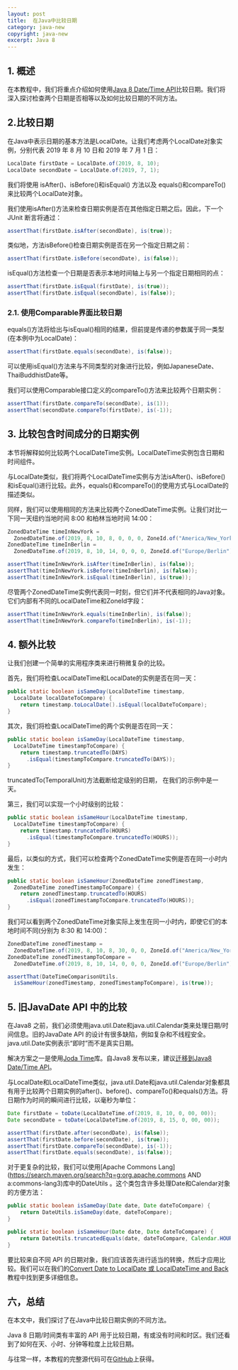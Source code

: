 ```yaml
---
layout: post
title:  在Java中比较日期
category: java-new
copyright: java-new
excerpt: Java 8
---
```


## 1. 概述

在本教程中，我们将重点介绍如何使用[Java 8 Date/Time API](https://www.baeldung.com/java-8-date-time-intro)比较日期。我们将深入探讨检查两个日期是否相等以及如何比较日期的不同方法。

## 2.比较日期

在Java中表示日期的基本方法是LocalDate。让我们考虑两个LocalDate对象实例，分别代表 2019 年 8 月 10 日和 2019 年 7 月 1 日：

```java
LocalDate firstDate = LocalDate.of(2019, 8, 10);
LocalDate secondDate = LocalDate.of(2019, 7, 1);
```

我们将使用 isAfter()、isBefore()和isEqual() 方法以及 equals()和compareTo()来比较两个LocalDate对象。

我们使用isAfter()方法来检查日期实例是否在其他指定日期之后。因此，下一个 JUnit 断言将通过：

```java
assertThat(firstDate.isAfter(secondDate), is(true));
```

类似地，方法isBefore()检查日期实例是否在另一个指定日期之前：

```java
assertThat(firstDate.isBefore(secondDate), is(false));
```

isEqual()方法检查一个日期是否表示本地时间轴上与另一个指定日期相同的点：

```java
assertThat(firstDate.isEqual(firstDate), is(true));
assertThat(firstDate.isEqual(secondDate), is(false));
```

### 2.1. 使用Comparable界面比较日期

equals()方法将给出与isEqual()相同的结果，但前提是传递的参数属于同一类型(在本例中为LocalDate)：

```java
assertThat(firstDate.equals(secondDate), is(false));
```

可以使用isEqual()方法来与不同类型的对象进行比较，例如JapaneseDate、ThaiBuddhistDate等。

我们可以使用Comparable接口定义的compareTo()方法来比较两个日期实例：

```java
assertThat(firstDate.compareTo(secondDate), is(1));
assertThat(secondDate.compareTo(firstDate), is(-1));
```

## 3. 比较包含时间成分的日期实例

本节将解释如何比较两个LocalDateTime实例。LocalDateTime实例包含日期和时间组件。

与LocalDate类似，我们将两个LocalDateTime实例与方法isAfter()、isBefore()和isEqual()进行比较。此外，equals()和compareTo()的使用方式与LocalDate的描述类似。

同样，我们可以使用相同的方法来比较两个ZonedDateTime实例。让我们对比一下同一天纽约当地时间 8:00 和柏林当地时间 14:00：

```java
ZonedDateTime timeInNewYork = 
  ZonedDateTime.of(2019, 8, 10, 8, 0, 0, 0, ZoneId.of("America/New_York"));
ZonedDateTime timeInBerlin = 
  ZonedDateTime.of(2019, 8, 10, 14, 0, 0, 0, ZoneId.of("Europe/Berlin"));

assertThat(timeInNewYork.isAfter(timeInBerlin), is(false));
assertThat(timeInNewYork.isBefore(timeInBerlin), is(false));
assertThat(timeInNewYork.isEqual(timeInBerlin), is(true));
```

尽管两个ZonedDateTime实例代表同一时刻，但它们并不代表相同的Java对象。它们内部有不同的LocalDateTime和ZoneId字段：

```java
assertThat(timeInNewYork.equals(timeInBerlin), is(false)); 
assertThat(timeInNewYork.compareTo(timeInBerlin), is(-1));
```

## 4. 额外比较

让我们创建一个简单的实用程序类来进行稍微复杂的比较。

首先，我们将检查LocalDateTime和LocalDate的实例是否在同一天：

```java
public static boolean isSameDay(LocalDateTime timestamp, 
  LocalDate localDateToCompare) {
    return timestamp.toLocalDate().isEqual(localDateToCompare);
}
```

其次，我们将检查LocalDateTime的两个实例是否在同一天：

```java
public static boolean isSameDay(LocalDateTime timestamp, 
  LocalDateTime timestampToCompare) {
    return timestamp.truncatedTo(DAYS)
      .isEqual(timestampToCompare.truncatedTo(DAYS));
}
```

truncatedTo(TemporalUnit)方法截断给定级别的日期， 在我们的示例中是一天。

第三，我们可以实现一个小时级别的比较：

```java
public static boolean isSameHour(LocalDateTime timestamp, 
  LocalDateTime timestampToCompare) {
    return timestamp.truncatedTo(HOURS)
      .isEqual(timestampToCompare.truncatedTo(HOURS));
}
```

最后，以类似的方式，我们可以检查两个ZonedDateTime实例是否在同一小时内发生：

```java
public static boolean isSameHour(ZonedDateTime zonedTimestamp, 
  ZonedDateTime zonedTimestampToCompare) {
    return zonedTimestamp.truncatedTo(HOURS)
      .isEqual(zonedTimestampToCompare.truncatedTo(HOURS));
}
```

我们可以看到两个ZonedDateTime对象实际上发生在同一小时内，即使它们的本地时间不同(分别为 8:30 和 14:00)：

```java
ZonedDateTime zonedTimestamp = 
  ZonedDateTime.of(2019, 8, 10, 8, 30, 0, 0, ZoneId.of("America/New_York"));
ZonedDateTime zonedTimestampToCompare = 
  ZonedDateTime.of(2019, 8, 10, 14, 0, 0, 0, ZoneId.of("Europe/Berlin"));

assertThat(DateTimeComparisonUtils.
  isSameHour(zonedTimestamp, zonedTimestampToCompare), is(true));
```

## 5. 旧JavaDate API 中的比较

在Java8 之前，我们必须使用java.util.Date和java.util.Calendar类来处理日期/时间信息。旧的JavaDate API 的设计有很多缺陷，例如复杂和不线程安全。java.util.Date实例表示“即时”而不是真实日期。

解决方案之一是使用[Joda Time](https://www.baeldung.com/joda-time)库。自Java8 发布以来，建议[迁移到Java8 Date/Time API](https://www.baeldung.com/migrating-to-java-8-date-time-api)。

与LocalDate和LocalDateTime类似，java.util.Date和java.util.Calendar对象都具有用于比较两个日期实例的after()、before()、compareTo()和equals()方法。将日期作为时间的瞬间进行比较，以毫秒为单位：

```java
Date firstDate = toDate(LocalDateTime.of(2019, 8, 10, 0, 00, 00));
Date secondDate = toDate(LocalDateTime.of(2019, 8, 15, 0, 00, 00));

assertThat(firstDate.after(secondDate), is(false));
assertThat(firstDate.before(secondDate), is(true));
assertThat(firstDate.compareTo(secondDate), is(-1));
assertThat(firstDate.equals(secondDate), is(false));
```

对于更复杂的比较，我们可以使用[Apache Commons Lang](https://search.maven.org/search?q=g:org.apache.commons AND a:commons-lang3)库中的DateUtils 。这个类包含许多处理Date和Calendar对象的方便方法：

```java
public static boolean isSameDay(Date date, Date dateToCompare) {
    return DateUtils.isSameDay(date, dateToCompare);
}

public static boolean isSameHour(Date date, Date dateToCompare) {
    return DateUtils.truncatedEquals(date, dateToCompare, Calendar.HOUR);
}
```

要比较来自不同 API 的日期对象，我们应该首先进行适当的转换，然后才应用比较。我们可以在我们的[Convert Date to LocalDate 或 LocalDateTime and Back](https://www.baeldung.com/java-date-to-localdate-and-localdatetime)教程中找到更多详细信息。

## 六，总结

在本文中，我们探讨了在Java中比较日期实例的不同方法。

Java 8 日期/时间类有丰富的 API 用于比较日期，有或没有时间和时区。我们还看到了如何在天、小时、分钟等粒度上比较日期。

与往常一样，本教程的完整源代码可在[GitHub](https://github.com/tuyucheng7/taketoday-tutorial4j/tree/master/java-core-modules/java-8-datetime-1)上获得。